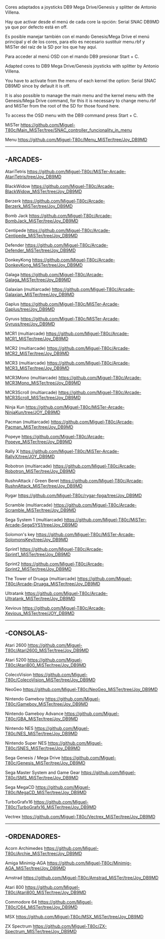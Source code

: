 Cores adaptados a joysticks DB9 Mega Drive/Genesis y splitter de Antonio Villena.

Hay que activar desde el menú de cada core la opción: Serial SNAC DB9MD ya que por defecto está en off. 

Es posible manejar también con el mando Genesis/Mega Drive el menú principal y el de los cores, para ello es necesario sustituir menu.rbf y MiSTer del raíz de la SD por los que hay aquí.

Para acceder al menú OSD con el mando DB9 presionar Start + C.

Adapted cores to DB9 Mega Drive/Genesis joysticks with splitter by Antonio Villena.

You have to activate from the menu of each kernel the option: Serial SNAC DB9MD since by default it is off.

It is also possible to manage the main menu and the kernel menu with the Genesis/Mega Drive command, for this it is necessary to change menu.rbf and MiSTer from the root of the SD for those found here.

To access the OSD menu with the DB9 command press Start + C.


MiSTer
https://github.com/Miguel-T80c/Main_MiSTer/tree/SNAC_controller_funcionality_in_menu

Menu
https://github.com/Miguel-T80c/Menu_MiSTer/tree/Joy_DB9MD

---------
-ARCADES-
---------
AtariTetris
https://github.com/Miguel-T80c/MiSTer-Arcade-AtariTetris/tree/Joy_DB9MD

BlackWidow
https://github.com/Miguel-T80c/Arcade-BlackWidow_MiSTer/tree/Joy_DB9MD

Berzerk
https://github.com/Miguel-T80c/Arcade-Berzerk_MiSTer/tree/Joy_DB9MD

Bomb Jack
https://github.com/Miguel-T80c/Arcade-BombJack_MiSTer/tree/Joy_DB9MD

Centipede
https://github.com/Miguel-T80c/Arcade-Centipede_MiSTer/tree/Joy_DB9MD

Defender
https://github.com/Miguel-T80c/Arcade-Defender_MiSTer/tree/Joy_DB9MD

DonkeyKong
https://github.com/Miguel-T80c/Arcade-DonkeyKong_MiSTer/tree/Joy_DB9MD

Galaga
https://github.com/Miguel-T80c/Arcade-Galaga_MiSTer/tree/Joy_DB9MD

Galaxian (multiarcade)
https://github.com/Miguel-T80c/Arcade-Galaxian_MiSTer/tree/Joy_DB9MD

Gaplus
https://github.com/Miguel-T80c/MiSTer-Arcade-Gaplus/tree/Joy_DB9MD

Gyruss
https://github.com/Miguel-T80c/MiSTer-Arcade-Gyruss/tree/Joy_DB9MD

MCR1 (multiarcade)
https://github.com/Miguel-T80c/Arcade-MCR1_MiSTer/tree/Joy_DB9MD

MCR2 (multiarcade)
https://github.com/Miguel-T80c/Arcade-MCR2_MiSTer/tree/Joy_DB9MD

MCR3 (multiarcade)
https://github.com/Miguel-T80c/Arcade-MCR3_MiSTer/tree/Joy_DB9MD

MCR3Mono (multiarcade)
https://github.com/Miguel-T80c/Arcade-MCR3Mono_MiSTer/tree/Joy_DB9MD

MCR3Scroll (multiarcade)
https://github.com/Miguel-T80c/Arcade-MCR3Scroll_MiSTer/tree/Joy_DB9MD

Ninja Kun
https://github.com/Miguel-T80c/MiSTer-Arcade-NinjaKun/tree/JOY_DB9MD

Pacman (multiarcade)
https://github.com/Miguel-T80c/Arcade-Pacman_MiSTer/tree/Joy_DB9MD

Popeye
https://github.com/Miguel-T80c/Arcade-Popeye_MiSTer/tree/Joy_DB9MD

Rally X
https://github.com/Miguel-T80c/MiSTer-Arcade-RallyX/tree/JOY_DB9MD

Robotron (multiarcade)
https://github.com/Miguel-T80c/Arcade-Robotron_MiSTer/tree/Joy_DB9MD

RushnAttack / Green Beret
https://github.com/Miguel-T80c/Arcade-RushnAttack_MiSTer/tree/Joy_DB9MD

Rygar
https://github.com/Miguel-T80c/rygar-fpga/tree/Joy_DB9MD

Scramble (multiarcade)
https://github.com/Miguel-T80c/Arcade-Scramble_MiSTer/tree/Joy_DB9MD

Sega System 1 (multiarcade)
https://github.com/Miguel-T80c/MiSTer-Arcade-SegaSYS1/tree/Joy_DB9MD

Solomon's key
https://github.com/Miguel-T80c/MiSTer-Arcade-SolomonsKey/tree/Joy_DB9MD

Sprint1
https://github.com/Miguel-T80c/Arcade-Sprint1_MiSTer/tree/Joy_DB9MD

Sprint2
https://github.com/Miguel-T80c/Arcade-Sprint2_MiSTer/tree/Joy_DB9MD

The Tower of Druaga (multiarcade)
https://github.com/Miguel-T80c/Arcade-Druaga_MiSTer/tree/Joy_DB9MD

Ultratank
https://github.com/Miguel-T80c/Arcade-Ultratank_MiSTer/tree/Joy_DB9MD

Xevious
https://github.com/Miguel-T80c/Arcade-Xevious_MiSTer/tree/JOY_DB9MD

----------
-CONSOLAS-
----------
Atari 2600
https://github.com/Miguel-T80c/Atari2600_MiSTer/tree/Joy_DB9MD

Atari 5200
https://github.com/Miguel-T80c/Atari800_MiSTer/tree/Joy_DB9MD

ColecoVision
https://github.com/Miguel-T80c/ColecoVision_MiSTer/tree/Joy_DB9MD

NeoGeo
https://github.com/Miguel-T80c/NeoGeo_MiSTer/tree/Joy_DB9MD

Nintendo Gameboy
https://github.com/Miguel-T80c/Gameboy_MiSTer/tree/Joy_DB9MD

Nintendo Gameboy Advance
https://github.com/Miguel-T80c/GBA_MiSTer/tree/Joy_DB9MD

Nintendo NES
https://github.com/Miguel-T80c/NES_MiSTer/tree/Joy_DB9MD

Nintendo Super NES
https://github.com/Miguel-T80c/SNES_MiSTer/tree/Joy_DB9MD

Sega Genesis / Mega Drive
https://github.com/Miguel-T80c/Genesis_MiSTer/tree/Joy_DB9MD

Sega Master System and Game Gear
https://github.com/Miguel-T80c/SMS_MiSTer/tree/Joy_DB9MD

Sega MegaCD
https://github.com/Miguel-T80c/MegaCD_MiSTer/tree/Joy_DB9MD

TurboGrafx16
https://github.com/Miguel-T80c/TurboGrafx16_MiSTer/tree/Joy_DB9MD

Vectrex
https://github.com/Miguel-T80c/Vectrex_MiSTer/tree/Joy_DB9MD

-------------
-ORDENADORES-
-------------
Acorn Archimedes
https://github.com/Miguel-T80c/Archie_MiSTer/tree/Joy_DB9MD

Amiga Minimig-AGA
https://github.com/Miguel-T80c/Minimig-AGA_MiSTer/tree/Joy_DB9MD

Amstrad
https://github.com/Miguel-T80c/Amstrad_MiSTer/tree/Joy_DB9MD

Atari 800
https://github.com/Miguel-T80c/Atari800_MiSTer/tree/Joy_DB9MD

Commodore 64
https://github.com/Miguel-T80c/C64_MiSTer/tree/Joy_DB9MD

MSX
https://github.com/Miguel-T80c/MSX_MiSTer/tree/Joy_DB9MD

ZX Spectrum
https://github.com/Miguel-T80c/ZX-Spectrum_MISTer/tree/Joy_DB9MD